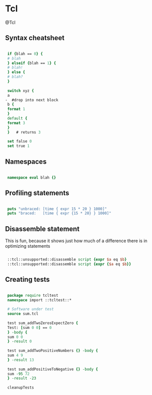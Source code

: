 # Tcl
@Tcl

Syntax cheatsheet
-----------------

```tcl

 if {blah == 0} {
 # blah
 } elseif {blah == 1} {
 # blah!
 } else {
 # blah?
 }
 
 switch xyz {
 a
-  #drop into next block
 b {
 format 1
 }
 default {
 format 3
 }
 }   # returns 3
 
 set false 0
 set true 1
```

Namespaces
----------

```tcl
 
 namespace eval blah {}
```

Profiling statements
--------------------

```tcl

 puts "unbraced: [time { expr 15 * 20 } 1000]"
 puts "braced:   [time { expr {15 * 20} } 1000]"

```

Disassemble statement
---------------------

This is fun, because it shows just how much of a difference there is in optimizing statements

```tcl

 ::tcl::unsupported::disassemble script {expr $a eq $b}
 ::tcl::unsupported::disassemble script {expr {$a eq $b}}
```

Creating tests
--------------

```tcl

 package require tcltest
 namespace import ::tcltest::*
 
 # Software under test
 source sum.tcl
 
 test sum_addTwoZerosExpectZero {
 Test: [sum 0 0] == 0
 } -body {
 sum 0 0
 } -result 0
 
 test sum_addTwoPositiveNumbers {} -body {
 sum 4 9
 } -result 13
 
 test sum_addPositiveToNegative {} -body {
 sum -95 72
 } -result -23
 
 cleanupTests
```
